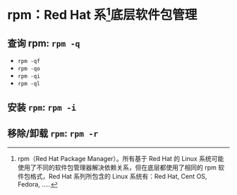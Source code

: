 # rpm：Red Hat 系[^redhat]底层软件包管理

## 查询 rpm: `rpm -q`

- `rpm -qf`
- `rpm -qo` 
- `rpm -qi`
- `rpm -ql`

## 安装 `rpm`: `rpm -i `

## 移除/卸载 `rpm`: `rpm -r`

[^redhat]: rpm（Red Hat Package Manager）。所有基于 Red Hat 的 Linux 系统可能使用了不同的软件包管理器解决依赖关系，但在底层都使用了相同的 rpm 软件包格式，Red Hat 系列所包含的 Linux 系统有：Red Hat, Cent OS, Fedora, ..... 